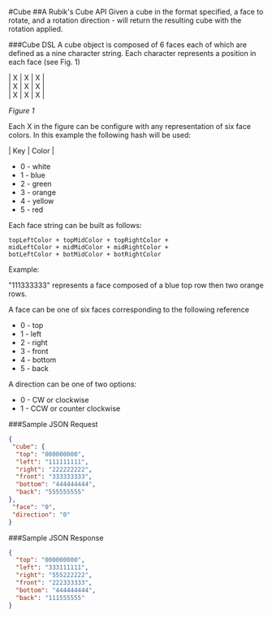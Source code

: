#Cube
##A Rubik's Cube API
Given a cube in the format specified, a face to rotate, and a rotation direction - will return the resulting cube with the rotation applied. 

###Cube DSL
A cube object is composed of 6 faces each of which are defined as a nine character string. 
Each character represents a position in each face (see Fig. 1)

| X | X | X |  
| X | X | X |  
| X | X | X | 
 
_Figure 1_

Each X in the figure can be configure with any representation of six face colors. 
In this example the following hash will be used: 

| Key | Color |


-  0 - white  
-  1 - blue  
-  2 - green  
-  3 - orange  
-  4 - yellow  
-  5 - red  

Each face string can be built as follows: 

```
topLeftColor + topMidColor + topRightColor + 
midLeftColor + midMidColor + midRightColor + 
botLeftColor + botMidColor + botRightColor
```
Example: 

"111333333" represents a face composed of a blue top row then two orange rows. 
 
A face can be one of six faces corresponding to the following reference 
- 0 - top
- 1 - left
- 2 - right
- 3 - front
- 4 - bottom
- 5 - back

A direction can be one of two options:  
- 0 - CW or clockwise
- 1 - CCW or counter clockwise

###Sample JSON Request
```json
{
 "cube": {
  "top": "000000000",
  "left": "111111111",
  "right": "222222222",
  "front": "333333333",
  "bottom": "444444444",
  "back": "555555555"
},
 "face": "0",
 "direction": "0"
}
```

###Sample JSON Response
```json
{
  "top": "000000000",
  "left": "333111111",
  "right": "555222222",
  "front": "222333333",
  "bottom": "444444444",
  "back": "111555555"
}
```